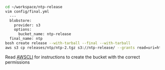 ```bash
cd ~/workspace/ntp-release
vim config/final.yml
  ---
  blobstore:
    provider: s3
    options:
      bucket_name: ntp-release
  final_name: ntp
bosh create release --with-tarball --final --with-tarball
aws s3 cp releases/ntp/ntp-2.tgz s3://ntp-release/ --grants read=uri=http://acs.amazonaws.com/groups/global/AllUsers
```

Read [AWSCLI](aws.md) for instructions to create the bucket with the correct permissions

